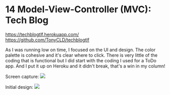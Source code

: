 # 14 Model-View-Controller (MVC): Tech Blog

https://techblogtlf.herokuapp.com/  
https://github.com/TonyCLD/techblogtlf  

As I was running low on time, I focused on the UI and design. The color palette is cohesive and it's clear where to click. There is very little of the coding that is functional but I did start with the coding I used for a ToDo app. And I put it up on Heroku and it didn't break, that's a win in my column! 

Screen capture:
<img src="https://user-images.githubusercontent.com/103227060/186337362-55714f46-5e61-416b-8945-fd993e7c9abf.jpg">  

Initial design:
<img src="https://user-images.githubusercontent.com/103227060/186336836-a6e65cf8-aa8b-4c97-bfa4-032aca05c649.png">  

